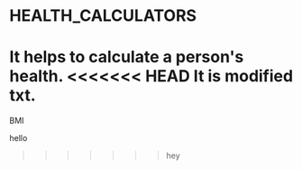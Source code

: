 # HEALTH_CALCULATORS
It helps to calculate a person's health.
<<<<<<< HEAD
It is modified txt.
=======
BMI


hello
>>>>>>> hey
